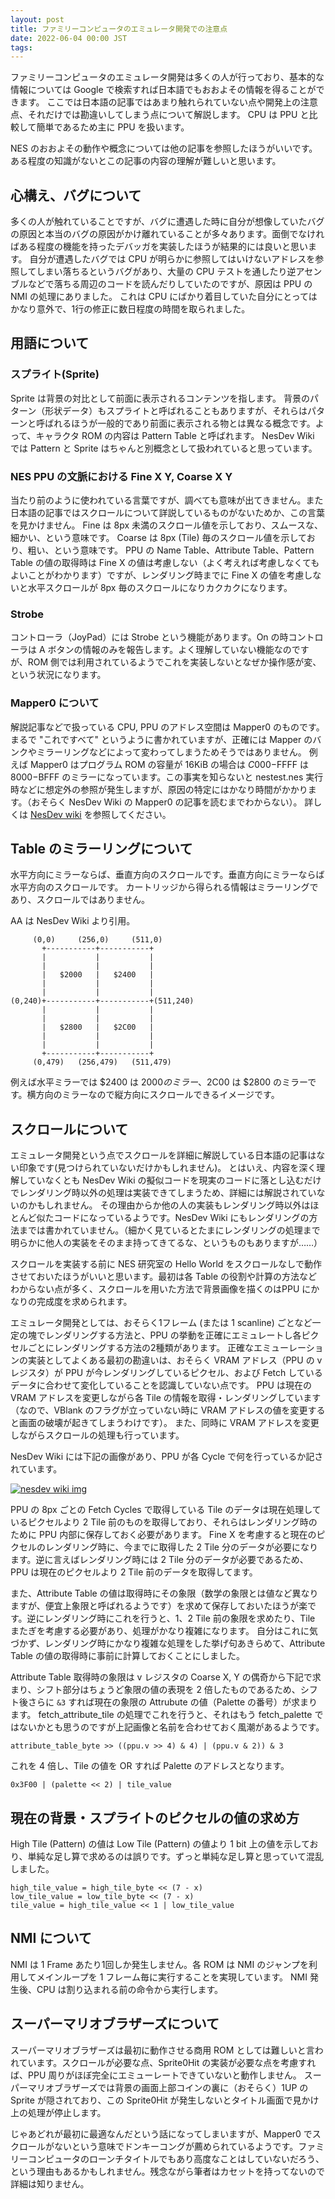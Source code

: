 ```yaml
---
layout: post
title: ファミリーコンピュータのエミュレータ開発での注意点
date: 2022-06-04 00:00 JST
tags:
---
```


ファミリーコンピュータのエミュレータ開発は多くの人が行っており、基本的な情報については Google で検索すれば日本語でもおおよその情報を得ることができます。
ここでは日本語の記事ではあまり触れられていない点や開発上の注意点、それだけでは勘違いしてしまう点について解説します。
CPU は PPU と比較して簡単であるため主に PPU を扱います。

NES のおおよその動作や概念については他の記事を参照したほうがいいです。ある程度の知識がないとこの記事の内容の理解が難しいと思います。

## 心構え、バグについて
多くの人が触れていることですが、バグに遭遇した時に自分が想像していたバグの原因と本当のバグの原因がかけ離れていることが多々あります。面倒でなければある程度の機能を持ったデバッガを実装したほうが結果的には良いと思います。
自分が遭遇したバグでは CPU が明らかに参照してはいけないアドレスを参照してしまい落ちるというバグがあり、大量の CPU テストを通したり逆アセンブルなどで落ちる周辺のコードを読んだりしていたのですが、原因は PPU の NMI の処理にありました。
これは CPU にばかり着目していた自分にとってはかなり意外で、1行の修正に数日程度の時間を取られました。

## 用語について
### スプライト(Sprite)
Sprite は背景の対比として前面に表示されるコンテンツを指します。
背景のパターン（形状データ）もスプライトと呼ばれることもありますが、それらはパターンと呼ばれるほうが一般的であり前面に表示される物とは異なる概念です。よって、キャラクタ ROM の内容は Pattern Table と呼ばれます。
NesDev Wiki では Pattern と Sprite はちゃんと別概念として扱われていると思っています。

### NES PPU の文脈における Fine X Y, Coarse X Y
当たり前のように使われている言葉ですが、調べても意味が出てきません。また日本語の記事ではスクロールについて詳説しているものがないためか、この言葉を見かけません。
Fine は 8px 未満のスクロール値を示しており、スムースな、細かい、という意味です。
Coarse は 8px (Tile) 毎のスクロール値を示しており、粗い、という意味です。
PPU の Name Table、Attribute Table、Pattern Table の値の取得時は Fine X の値は考慮しない（よく考えれば考慮しなくてもよいことがわかります）ですが、レンダリング時までに Fine X の値を考慮しないと水平スクロールが 8px 毎のスクロールになりカクカクになります。

### Strobe
コントローラ（JoyPad）には Strobe という機能があります。On の時コントローラは A ボタンの情報のみを報告します。よく理解していない機能なのですが、ROM 側では利用されているようでこれを実装しないとなぜか操作感が変、という状況になります。

### Mapper0 について
解説記事などで扱っている CPU, PPU のアドレス空間は Mapper0 のものです。まるで "これですべて" というように書かれていますが、正確には Mapper のバンクやミラーリングなどによって変わってしまうためそうではありません。
例えば Mapper0 はプログラム ROM の容量が 16KiB の場合は $C000-$FFFF は $8000-$BFFF のミラーになっています。この事実を知らないと nestest.nes 実行時などに想定外の参照が発生しますが、原因の特定にはかなり時間がかかります。（おそらく NesDev Wiki の Mapper0 の記事を読むまでわからない）。 詳しくは [NesDev wiki](https://www.nesdev.org/wiki/NROM) を参照してください。

## Table のミラーリングについて
水平方向にミラーならば、垂直方向のスクロールです。垂直方向にミラーならば水平方向のスクロールです。
カートリッジから得られる情報はミラーリングであり、スクロールではありません。

AA は NesDev Wiki より引用。
```
     (0,0)     (256,0)     (511,0)
       +-----------+-----------+
       |           |           |
       |           |           |
       |   $2000   |   $2400   |
       |           |           |
       |           |           |
(0,240)+-----------+-----------+(511,240)
       |           |           |
       |           |           |
       |   $2800   |   $2C00   |
       |           |           |
       |           |           |
       +-----------+-----------+
     (0,479)   (256,479)   (511,479)
```

例えば水平ミラーでは $2400 は $2000 のミラー、$2C00 は $2800 のミラーです。横方向のミラーなので縦方向にスクロールできるイメージです。

## スクロールについて
エミュレータ開発という点でスクロールを詳細に解説している日本語の記事はない印象です(見つけられていないだけかもしれません)。 とはいえ、内容を深く理解していなくとも NesDev Wiki の擬似コードを現実のコードに落とし込むだけでレンダリング時以外の処理は実装できてしまうため、詳細には解説されていないのかもしれません。
その理由からか他の人の実装もレンダリング時以外はほとんど似たコードになっているようです。NesDev Wiki にもレンダリングの方法までは書かれていません。（細かく見ているとたまにレンダリングの処理まで明らかに他人の実装をそのまま持ってきてるな、というものもありますが……）

スクロールを実装する前に NES 研究室の Hello World をスクロールなしで動作させておいたほうがいいと思います。最初は各 Table の役割や計算の方法などわからない点が多く、スクロールを用いた方法で背景画像を描くのはPPU にかなりの完成度を求められます。

エミュレータ開発としては、おそらく1フレーム (または 1 scanline) ごとなど一定の塊でレンダリングする方法と、PPU の挙動を正確にエミュレートし各ピクセルごとにレンダリングする方法の2種類があります。
正確なエミューレーションの実装としてよくある最初の勘違いは、おそらく VRAM アドレス（PPU の v レジスタ）が PPU が今レンダリングしているピクセル、および Fetch しているデータに合わせて変化していることを認識していない点です。
PPU は現在の VRAM アドレスを変更しながら各 Tile の情報を取得・レンダリングしています（なので、VBlank のフラグが立っていない時に VRAM アドレスの値を変更すると画面の破壊が起きてしまうわけです）。
また、同時に VRAM アドレスを変更しながらスクロールの処理も行っています。


NesDev Wiki には下記の画像があり、PPU が各 Cycle で何を行っているか記されています。

<a href="https://www.nesdev.org/w/images/default/4/4f/Ppu.svg">
  <img src="https://www.nesdev.org/w/images/default/4/4f/Ppu.svg" alt="nesdev wiki img" />
</a>


PPU の 8px ごとの Fetch Cycles で取得している Tile のデータは現在処理しているピクセルより 2 Tile 前のものを取得しており、それらはレンダリング時のために PPU 内部に保存しておく必要があります。
Fine X を考慮すると現在のピクセルのレンダリング時に、今までに取得した 2 Tile 分のデータが必要になります。逆に言えばレンダリング時には 2 Tile 分のデータが必要であるため、PPU は現在のピクセルより 2 Tile 前のデータを取得してます。

また、Attribute Table の値は取得時にその象限（数学の象限とは値など異なりますが、便宜上象限と呼ばれるようです）を求めて保存しておいたほうが楽です。逆にレンダリング時にこれを行うと、1、2 Tile 前の象限を求めたり、Tile またぎを考慮する必要があり、処理がかなり複雑になります。
自分はこれに気づかず、レンダリング時にかなり複雑な処理をした挙げ句あきらめて、Attribute Table の値の取得時に事前に計算しておくことにしました。

Attribute Table 取得時の象限は v レジスタの Coarse X, Y の偶奇から下記で求まり、シフト部分はちょうど象限の値の表現を 2 倍したものであるため、シフト後さらに `&3` すれば現在の象限の Attrubute の値（Palette の番号）が求まります。
fetch_attribute_tile の処理でこれを行うと、それはもう fetch_palette ではないかとも思うのですが上記画像と名前を合わせておく風潮があるようです。

```
attribute_table_byte >> ((ppu.v >> 4) & 4) | (ppu.v & 2)) & 3
```

これを 4 倍し、Tile の値を OR すれば Palette のアドレスとなります。

```
0x3F00 | (palette << 2) | tile_value
```

## 現在の背景・スプライトのピクセルの値の求め方
High Tile (Pattern) の値は Low Tile (Pattern) の値より 1 bit 上の値を示しており、単純な足し算で求めるのは誤りです。ずっと単純な足し算と思っていて混乱しました。
```
high_tile_value = high_tile_byte << (7 - x)
low_tile_value = low_tile_byte << (7 - x)
tile_value = high_tile_value << 1 | low_tile_value
```

## NMI について
NMI は 1 Frame あたり1回しか発生しません。各 ROM は NMI のジャンプを利用してメインループを 1 フレーム毎に実行することを実現しています。
NMI 発生後、CPU は割り込まれる前の命令から実行します。

## スーパーマリオブラザーズについて
スーパーマリオブラザーズは最初に動作させる商用 ROM としては難しいと言われています。スクロールが必要な点、Sprite0Hit の実装が必要な点を考慮すれば、PPU 周りがほぼ完全にエミューレートできていないと動作しません。
スーパーマリオブラザーズでは背景の画面上部コインの裏に（おそらく）1UP の Sprite が隠されており、この Sprite0Hit が発生しないとタイトル画面で見かけ上の処理が停止します。


じゃあどれが最初に最適なんだという話になってしまいますが、Mapper0 でスクロールがないという意味でドンキーコングが薦められているようです。ファミリーコンピュータのローンチタイトルでもあり高度なことはしていないだろう、という理由もあるかもしれません。残念ながら筆者はカセットを持ってないので詳細は知りません。
